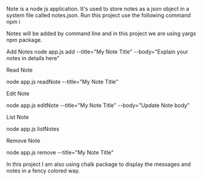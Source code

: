 Note is a node js application. It's used to store notes as a json object in a system file called notes.json.
Run this project use the following command
npm i

Notes will be added by command line and in this project we are using yargs npm package.

Add Notes 
node app.js add --title="My Note Title" --body="Explain your notes in details here"

Read Note

node app.js readNote --title="My Note Title"

Edit Note

node app.js editNote --title="My Note Title" --body="Update Note body"

List Note

node app.js listNotes

Remove Note

node app.js remove --title="My Note Title"

In this project I am also using chalk package to display the messages and notes in a fency colored way.